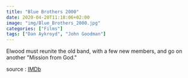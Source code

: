 ```yaml
---
title: "Blue Brothers 2000"
date: 2020-04-20T11:18:06+02:00
image: "img/Blue_Brothers_2000.jpg"
categories: ["Films"]
tags: ["Dan Aykroyd", "John Goodman"]
---
```


Elwood must reunite the old band, with a few new members, and go on another "Mission from God." 

source : [IMDb][1]

  [1]: https://www.imdb.com
